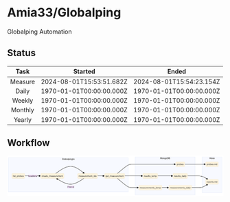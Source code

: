 # Amia33/Globalping

Globalping Automation

## Status

|  Task   |         Started          |          Ended           |
| :-----: | :----------------------: | :----------------------: |
| Measure | 2024-08-01T15:53:51.682Z | 2024-08-01T15:54:23.154Z |
|  Daily  | 1970-01-01T00:00:00.000Z | 1970-01-01T00:00:00.000Z |
| Weekly  | 1970-01-01T00:00:00.000Z | 1970-01-01T00:00:00.000Z |
| Monthly | 1970-01-01T00:00:00.000Z | 1970-01-01T00:00:00.000Z |
| Yearly  | 1970-01-01T00:00:00.000Z | 1970-01-01T00:00:00.000Z |

## Workflow

![Flowchart](results/source/flowchart.png)
